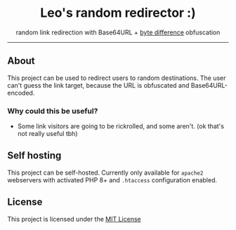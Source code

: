<h1 align="center">Leo's random redirector :)</h1>
<p align="center">random link redirection with Base64URL + <a href="https://github.com/Le0X8/obf?tab=readme-ov-file#byte-difference">byte difference</a> obfuscation</p>

---

## About

This project can be used to redirect users to random destinations. The user can't guess the link target, because the URL is obfuscated and Base64URL-encoded.

### Why could this be useful?

- Some link visitors are going to be rickrolled, and some aren't. (ok that's not really useful tbh)

## Self hosting

This project can be self-hosted. Currently only available for `apache2` webservers with activated PHP 8+ and `.htaccess` configuration enabled.

## License

This project is licensed under the [MIT License](LICENSE)
